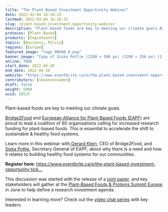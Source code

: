 ```yaml
---
title: "The Plant-Based Investment Opportunity Webinar"
date: 2022-03-04 16:16:23
lastmod: 2022-03-04 16:16:23
slug: /plant-based-investment-opportunity-webinar
description: "Plant-based foods are key to meeting our climate goals.Bridge2Food and European Alliance for Plant-Based Foods (EAPF) are proud to lead a coalition of 60 organisations calling for increased research funding for plant-based foods. This is essential to accelerate the shift to sustainable & healthy food systems."
proteins: [Plant-Based]
products: [Ingredients]
topics: [Business, Policy]
regions: [Europe]
featured_image: "logo 90X90_0.png"
banner_image: "Copy of Siska Pottie (1280 × 500 px) (1280 × 256 px) (1).png"
online: TRUE
start_date: 2022-04-20
end_date: 2022-04-20
website: "https://www.eventbrite.ca/e/the-plant-based-investment-opportunity-tickets-272811395227"
contributors: [shannonsnaden]
draft: false
weight: 5000
uuid: 10525
---
```

<p>Plant-based foods are key to meeting our climate goals.</p>
<p><a href="https://bridge2food.com/">Bridge2Food</a> and <a href="https://plantbasedfoodalliance.eu/">European Alliance for Plant-Based Foods (EAPF)</a> are proud to lead a coalition of 60 organisations calling for increased research funding for plant-based foods. This is essential to accelerate the shift to sustainable & healthy food systems.</p>
<p>Learn more in this webinar with<a href="https://www.linkedin.com/in/gerardkleinessink/"> Gerard Klein</a>, CEO of Bridge2Food, and <a href="https://www.linkedin.com/in/siska-pottie-7071155/">Siska Pottie</a>, Secretary General of EAPF, about why there is a need and how it relates to building healthy food systems for our communities.</p>
<p><strong>Register here: </strong><a href="https://www.eventbrite.ca/e/the-plant-based-investment-opportunity-tickets-272811395227">https://www.eventbrite.ca/e/the-plant-based-investment-opportunity-tick…</a></p>
<p>This discussion was started with the release of a <a href="https://bridge2food.com/wp-content/uploads/2021/11/Bridge2Food_2021_Position_Paper_EAPF.pdf">joint paper</a>, and key stakeholders will gather at the <a href="https://bridge2food.com/summits/europe/">Plant-Based Foods & Proteins Summit Europe</a> in June to help define a research investment agenda.</p>
<p>Interested in learning more? Check out the <a href="https://bridge2food.com/video-chat-series-investment-agenda/">video chat series</a> with key leaders.</p>
